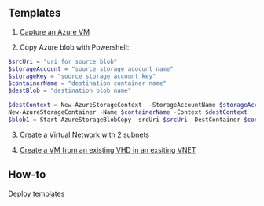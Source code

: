 ## Templates
1. [Capture an Azure VM](https://azure.microsoft.com/en-us/documentation/articles/virtual-machines-windows-capture-image/)

2. Copy Azure blob with Powershell:

```powershell
$srcUri = "uri for source blob"
$storageAccount = "source storage acocunt name"
$storageKey = "source storage account key"
$containerName = "destination container name"
$destBlob = "destination blob name"

$destContext = New-AzureStorageContext  –StorageAccountName $storageAccount -StorageAccountKey $storageKey  
New-AzureStorageContainer -Name $containerName -Context $destContext 
$blob1 = Start-AzureStorageBlobCopy -srcUri $srcUri -DestContainer $containerName -DestBlob $destBlob -DestContext $destContext
```
3. [Create a Virtual Network with 2 subnets](https://github.com/Azure/azure-quickstart-templates/tree/master/101-vnet-two-subnets)

4. [Create a VM from an existing VHD in an exsiting VNET](./vm-from-vhd-existing-vnet.json)

## How-to
[Deploy templates](https://azure.microsoft.com/en-us/documentation/articles/resource-group-template-deploy/)

